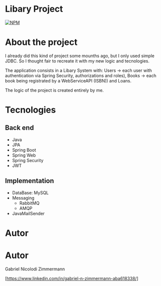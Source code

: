 # Libary Project
[![NPM](https://img.shields.io/npm/l/react)](https://github.com/GabrielNZ/Libary-System/blob/main/LICENSE)

# About the project

I already did this kind of project some mounths ago, but I only used simple JDBC.
So I thought fair to recreate it with my new logic and tecnologies.

The application consists in a Libary System with: 
Users -> each user with authentication via Spring Security, authorizations and roles), 
Books -> each book being registrated by a WebServiceAPI (ISBN)) and
Loans.

The logic of the project is created entirely by me.

# Tecnologies
## Back end
- Java
- JPA
- Spring Boot
- Spring Web
- Spring Security
- JWT
## Implementation
- DataBase: MySQL
- Messaging
  - RabbitMQ
  - AMQP
- JavaMailSender
# Autor
# Autor

Gabriel Nicolodi Zimmermann


[https://www.linkedin.com/in/gabriel-n-zimmermann-aba618338/]
